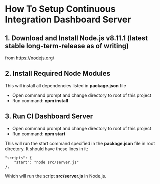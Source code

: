 # How To Setup Continuous Integration Dashboard Server

## 1. Download and Install Node.js v8.11.1 (latest stable long-term-release as of writing)
from https://nodejs.org/

## 2. Install Required Node Modules
This will install all dependencies listed in **package.json** file

* Open command prompt and change directory to root of this project
* Run command: **npm install**

## 3. Run CI Dashboard Server

* Open command prompt and change directory to root of this project
* Run command: **npm start**

This will run the start command specified in the **package.json** file in root directory. It should have these lines in it:

```
"scripts": {
    "start": "node src/server.js"
},
```

Which will run the script **src/server.js** in Node.js.